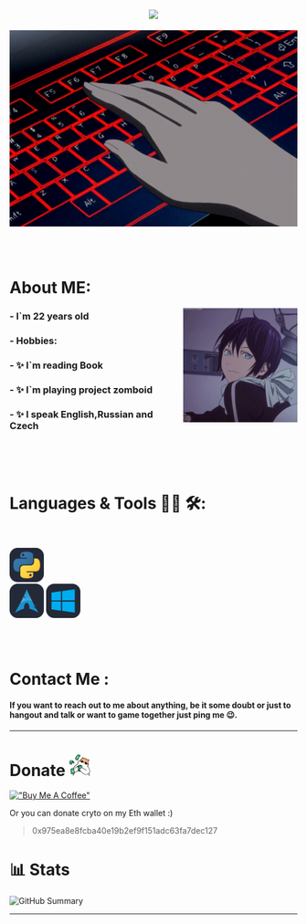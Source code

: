 <h3 align="center">
  <img src="https://readme-typing-svg.herokuapp.com/?font=Righteous&size=35&center=true&vCenter=true&width=1600&height=70&duration=4000&lines=Hello+There!+I'm+Kreofox+" />
</h3>


<div align = "center">
<img hight="300" width="700" alt="Gif" align="center" src = "https://github.com/kreofox/kreofox/blob/main/assets/3oEu.gif">
</div>

</br>
</br>
</br>

# About ME:

<img hight="100" width="200" alt="GIF" align="right" src="https://github.com/kreofox/kreofox/blob/main/assets/13626.gif">

### - **I`m 22 years old**
### - **Hobbies:**
###   - ✨ I`m reading Book 
###   - ✨ I`m playing project zomboid
###   - ✨ I speak English,Russian and Czech 


</br>
</br>
</br>

# Languages & Tools 👨‍💻 🛠:
</br>

<p aling = "center">
  <img src="https://github.com/kreofox/kreofox/blob/main/assets/icons/Python-Dark.svg" alt="python" width="60" hight="60">
</br>
  <img src="https://github.com/kreofox/kreofox/blob/main/assets/icons/Arch-Dark.svg" alt="ArchLinux" width="60" hight="60">
  <img src="https://github.com/kreofox/kreofox/blob/main/assets/icons/Windows-Dark.svg" alt="Windows" width="60" hight="60">
</br>
</p>
</br>
</br>

# Contact Me :
#### If you want to reach out to me about anything, be it some doubt or just to hangout and talk or want to game together just ping me 😉. 

*************

# Donate <img src ='https://github.com/kreofox/kreofox/blob/main/assets/Donate.GIF' title= 'money' higth='40' width='40' >


[!["Buy Me A Coffee"](https://www.buymeacoffee.com/assets/img/custom_images/purple_img.png)](https://buymeacoffee.com/kreofotimio)

Or you can donate cryto on my Eth wallet :) 
> 0x975ea8e8fcba40e19b2ef9f151adc63fa7dec127


# 📊 Stats

![GitHub Summary](http://github-profile-summary-cards.vercel.app/api/cards/profile-details?username=Kreofox&theme=tokyonight)

*************